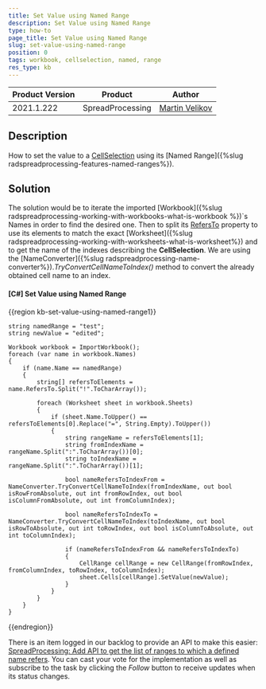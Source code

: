 ```yaml
---
title: Set Value using Named Range
description: Set Value using Named Range
type: how-to
page_title: Set Value using Named Range
slug: set-value-using-named-range
position: 0
tags: workbook, cellselection, named, range
res_type: kb
---
```


<table>
<thead>
	<tr>
		<th>Product Version</th>
		<th>Product</th>
		<th>Author</th>
	</tr>
</thead>
<tbody>
	<tr>
		<td>2021.1.222</td>
		<td>SpreadProcessing</td>
		<td><a href="https://www.telerik.com/blogs/author/martin-velikov">Martin Velikov</a></td>
	</tr>
</tbody>
</table>

## Description

How to set the value to a [CellSelection](https://docs.telerik.com/devtools/document-processing/api/telerik.windows.documents.spreadsheet.model.cellselection) using its [Named Range]({%slug radspreadprocessing-features-named-ranges%}).

## Solution

The solution would be to iterate the imported [Workbook]({%slug radspreadprocessing-working-with-workbooks-what-is-workbook %})`s Names in order to find the desired one. Then to split its [RefersTo](https://docs.telerik.com/devtools/document-processing/api/telerik.windows.documents.spreadsheet.model.definedname#collapsible-Telerik_Windows_Documents_Spreadsheet_Model_DefinedName_RefersTo) property to use its elements to match the exact [Worksheet]({%slug radspreadprocessing-working-with-worksheets-what-is-worksheet%}) and to get the name of the indexes describing the **CellSelection**. We are using the [NameConverter]({%slug radspreadprocessing-name-converter%})._TryConvertCellNameToIndex()_ method to convert the already obtained cell name to an index.

#### __[C#] Set Value using Named Range__

{{region kb-set-value-using-named-range1}}

    string namedRange = "test";
    string newValue = "edited";

    Workbook workbook = ImportWorkbook();
    foreach (var name in workbook.Names)
    {
        if (name.Name == namedRange)
        {
            string[] refersToElements = name.RefersTo.Split("!".ToCharArray());

            foreach (Worksheet sheet in workbook.Sheets)
            {
                if (sheet.Name.ToUpper() == refersToElements[0].Replace("=", String.Empty).ToUpper())
                {
                    string rangeName = refersToElements[1];
                    string fromIndexName = rangeName.Split(":".ToCharArray())[0];
                    string toIndexName = rangeName.Split(":".ToCharArray())[1];

                    bool nameRefersToIndexFrom = NameConverter.TryConvertCellNameToIndex(fromIndexName, out bool isRowFromAbsolute, out int fromRowIndex, out bool isColumnFromAbsolute, out int fromColumnIndex);

                    bool nameRefersToIndexTo = NameConverter.TryConvertCellNameToIndex(toIndexName, out bool isRowToAbsolute, out int toRowIndex, out bool isColumnToAbsolute, out int toColumnIndex);

                    if (nameRefersToIndexFrom && nameRefersToIndexTo)
                    {
                        CellRange cellRange = new CellRange(fromRowIndex, fromColumnIndex, toRowIndex, toColumnIndex);
                        sheet.Cells[cellRange].SetValue(newValue);
                    }
                }
            }
        }
    }
{{endregion}}

There is an item logged in our backlog to provide an API to make this easier: [SpreadProcessing: Add API to get the list of ranges to which a defined name refers](https://feedback.telerik.com/document-processing/1356055-spreadprocessing-add-api-to-get-the-list-of-ranges-to-which-a-defined-name-refers). You can cast your vote for the implementation as well as subscribe to the task by clicking the _Follow_ button to receive updates when its status changes.
